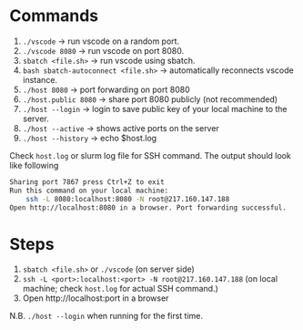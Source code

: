 # Commands

1. ```./vscode``` -> run vscode on a random port.
2.  ```./vscode 8080``` -> run vscode on port 8080.
3. ```sbatch <file.sh>``` -> run vscode using sbatch. 
4. ```bash sbatch-autoconnect <file.sh>``` -> automatically reconnects vscode instance.
5. ```./host 8080``` -> port forwarding on port 8080
6. ```./host.public 8080``` -> share port 8080 publicly (not recommended)
7. ```./host --login``` -> login to save public key of your local machine to the server.
8. ```./host --active``` -> shows active ports on the server
9. ```./host --history``` -> echo $host.log

Check ```host.log``` or slurm log file for SSH command. The output should look like following
```bash
Sharing port 7867 press Ctrl+Z to exit
Run this command on your local machine:
    ssh -L 8080:localhost:8080 -N root@217.160.147.188
Open http://localhost:8080 in a browser. Port forwarding successful.
```
# Steps
1. ```sbatch <file.sh>``` or  ```./vscode``` (on server side)
2. ```ssh -L <port>:localhost:<port> -N root@217.160.147.188``` (on local machine; check ```host.log``` for actual SSH command.)
3. Open http://localhost:port in a browser

N.B. ```./host --login``` when running for the first time.
